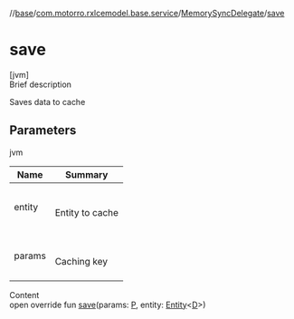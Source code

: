 //[base](../../index.md)/[com.motorro.rxlcemodel.base.service](../index.md)/[MemorySyncDelegate](index.md)/[save](save.md)



# save  
[jvm]  
Brief description  


Saves data to cache



## Parameters  
  
jvm  
  
|  Name|  Summary| 
|---|---|
| entity| <br><br>Entity to cache<br><br>
| params| <br><br>Caching key<br><br>
  
  
Content  
open override fun [save](save.md)(params: [P](index.md), entity: [Entity](../../com.motorro.rxlcemodel.base.entity/-entity/index.md)<[D](index.md)>)  



